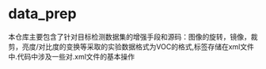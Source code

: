 # data_prep
本仓库主要包含了针对目标检测数据集的增强手段和源码：图像的旋转，镜像，裁剪，亮度/对比度的变换等采取的实验数据格式为VOC的格式,标签存储在xml文件中.代码中涉及一些对.xml文件的基本操作
